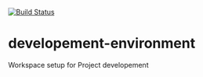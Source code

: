 [![Build Status](https://travis-ci.org/pantherhub/developement-environment.svg?branch=master)](https://travis-ci.org/pantherhub/developement-environment)

# developement-environment
Workspace setup for Project developement
